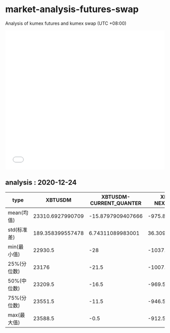 # market-analysis-futures-swap
Analysis of kumex futures and kumex swap (UTC +08:00)

<iframe width="100%" height="440" src="./data.html" frameborder="no" border="0" scrolling="no"></iframe>

## analysis : 2020-12-24

type|XBTUSDM|XBTUSDM-CURRENT_QUANTER|XBTUSDM-NEXT_QUANTER|
---|---|---|---
mean(均值) | 23310.6927990709 | -15.8797909407666 | -975.810104529617
std(标准差) | 189.358399557478 | 6.74311089983001 | 36.3097014726859
min(最小值) | 22930.5 | -28 | -1037.5
25%(分位数) | 23176 | -21.5 | -1007.5
50%(中位数) | 23209.5 | -16.5 | -969.5
75%(分位数) | 23551.5 | -11.5 | -946.5
max(最大值) | 23588.5 | -0.5 | -912.5
